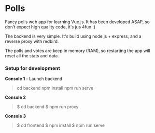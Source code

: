 # Polls

Fancy polls web app for learning Vue.js. It has been developed ASAP, so don't expect high quality code, it's jus 4fun :)

The backend is very simple. It's build using node.js + express, and a reverse proxy with redbird.

The polls and votes are keep in memory (RAM), so restarting the app will reset all the stats and data.

### Setup for development

**Console 1** - Launch backend

> cd backend
> npm install
> npm run serve

**Console 2**

> $ cd backend
> $ npm run proxy

**Console 3**

> $ cd frontend
> $ npm install
> $ npm run serve
